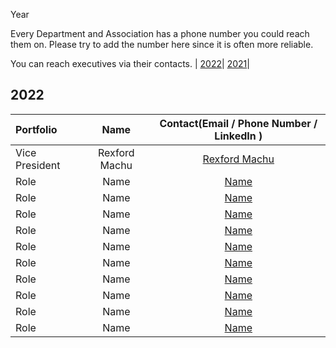 Year      

Every Department and Association has a phone number you could reach them on. Please try to add the number here since it is often more reliable.
    
 You can reach executives via their contacts.
| [2022](#2022)|  [2021](#2021)|


## 2022
| Portfolio      | Name  | Contact(Email / Phone Number / LinkedIn )|
:----------  |:------------:|:------------:|
|Vice President |Rexford Machu |[Rexford Machu](https://www.linkedin.com/in/rexfordmachu)|
|Role|Name|[Name](https://www.linkedin.com/in/)|
|Role|Name|[Name](https://www.linkedin.com/in/)|
|Role|Name|[Name](https://www.linkedin.com/in/)|
|Role|Name|[Name](https://www.linkedin.com/in/)|
|Role|Name|[Name](https://www.linkedin.com/in/)|
|Role|Name|[Name](https://www.linkedin.com/in/)|
|Role|Name|[Name](https://www.linkedin.com/in/)|
|Role|Name|[Name](https://www.linkedin.com/in/)|
|Role|Name|[Name](https://www.linkedin.com/in/)|
|Role|Name|[Name](https://www.linkedin.com/in/)|


